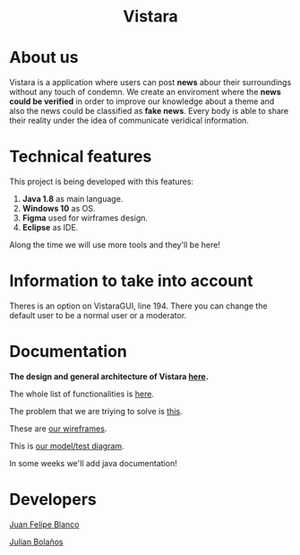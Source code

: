 <h1>
    <br>
    <p align="center">
        <br>
        <b>
        Vistara
        </b>
    </p>
</h1>

# **About us**
Vistara is a application where users can post **news** abour their surroundings without any touch of condemn. We create an enviroment where the **news could be verified** in order to improve our knowledge about a theme and also the news could be classified as **fake news**. Every body is able to share their reality under the idea of communicate veridical information.

# **Technical features**
This project is being developed with this features:
1. **Java 1.8** as main language.
2. **Windows 10** as OS.
3. **Figma** used for wirframes design.
4. **Eclipse** as IDE.

Along the time we will use more tools and they'll be here!

# **Information to take into account**
Theres is an option on VistaraGUI, line 194. There you can change the default user to be a normal user or a moderator.

# **Documentation**
**The design and general architecture of Vistara [here](https://github.com/julian-b24/vistara-news-app/raw/master/docs/Blanco-Bola%C3%B1os.pdf).**

The whole list of functionalities is [here](https://github.com/julian-b24/vistara-news-app/raw/master/docs/Requerimientos%20Funcionales.pdf).

The problem that we are triying to solve is [this](https://github.com/julian-b24/vistara-news-app/raw/master/docs/Enunciado.pdf).

These are [our wireframes](https://github.com/julian-b24/vistara-news-app/raw/master/docs/Wireframes.pdf).

This is [our model/test diagram](https://github.com/julian-b24/vistara-news-app/blob/master/docs/class%20diagram/dise%C3%B1o_pruebas-model.pdf).

In some weeks we'll add java documentation!

# **Developers**
[Juan Felipe Blanco](https://github.com/JuanFeBlancoT)

[Julian Bolaños](https://github.com/julian-b24)
